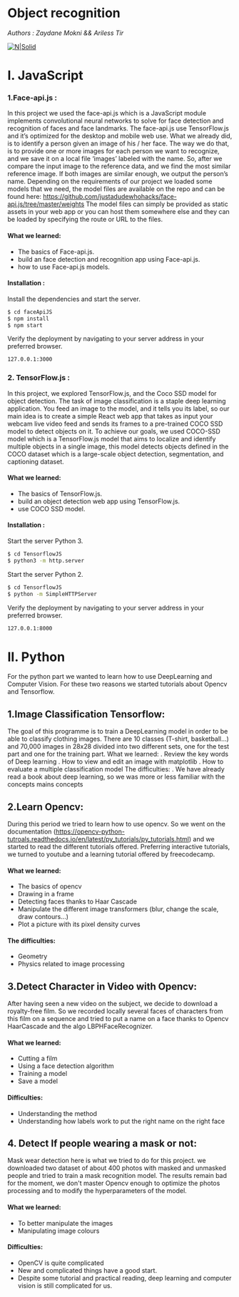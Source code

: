 # Object recognition
_Authors : Zaydane Mokni && Ariless Tir_

[![N|Solid](https://lamachinerie.org/wp-content/uploads/2019/06/github.jpg)](https://github.com/zaydane-mokni/Ac-LabM2) 
# I. JavaScript 
### 1.Face-api.js : 
In this project we used the face-api.js which is a JavaScript module implements convolutional neural networks to solve for face detection and recognition of faces and face landmarks. The face-api.js use TensorFlow.js and it’s optimized for the desktop and mobile web use.
What we already did, is to identify a person given an image of his / her face. The way we do that, is to provide one or more images for each person we want to recognize, and we save it on a local file ‘images’ labeled with the name. So, after we compare the input image to the reference data, and we find the most similar reference image. If both images are similar enough, we output the person’s name.
Depending on the requirements of our project we loaded some models that we need, the model files are available on the repo and can be found here: 
https://github.com/justadudewhohacks/face-api.js/tree/master/weights
The model files can simply be provided as static assets in your web app or you can host them somewhere else and they can be loaded by specifying the route or URL to the files.
#### What we learned:
- The basics of Face-api.js.
- build an face detection and recognition app using Face-api.js.
- how to use Face-api.js models.
#### Installation : 
Install the dependencies and start the server.
```sh
$ cd faceApiJS 
$ npm install
$ npm start
```
Verify the deployment by navigating to your server address in your preferred browser.
```sh
127.0.0.1:3000
```
### 2. TensorFlow.js :
In this project, we explored TensorFlow.js, and the Coco SSD model for object detection.
The task of image classification is a staple deep learning application. You feed an image to the model, and it tells you its label, so our main idea is to create a simple React web app that takes as input your webcam live video feed and sends its frames to a pre-trained COCO SSD model to detect objects on it. 
To achieve our goals, we used COCO-SSD model which is a TensorFlow.js model that aims to localize and identify multiple objects in a single image, this model detects objects defined in the COCO dataset which is a large-scale object detection, segmentation, and captioning dataset.
#### What we learned:
- The basics of TensorFlow.js.
- build an object detection web app using TensorFlow.js.
- use COCO SSD model.
#### Installation : 
Start the server Python 3.
```sh
$ cd TensorflowJS  
$ python3 -m http.server
```
Start the server Python 2.
```sh
$ cd TensorflowJS  
$ python -m SimpleHTTPServer
```
Verify the deployment by navigating to your server address in your preferred browser.
```sh
127.0.0.1:8000
```

# II. Python
 For the python part we wanted to learn how to use DeepLearning and Computer Vision.
 For these two reasons we started tutorials about Opencv and Tensorflow.
 ## 1.Image Classification Tensorflow:
 The goal of this programme is to train a DeepLearning model in order to be able to classify clothing images.
 There are 10 classes (T-shirt, basketball...) and 70,000 images in 28x28 divided into two different sets, one for the test part and one for the training part.
 What we learned:
 . Review the key words of Deep learning
 . How to view and edit an image with matplotlib
 . How to evaluate a multiple classification model
 The difficulties:
 . We have already read a book about deep learning, so we was more or less familiar with the concepts mains concepts
 ## 2.Learn Opencv:
 During this period we tried to learn how to use opencv.
 So we went on the documentation (https://opencv-python-tutroals.readthedocs.io/en/latest/py_tutorials/py_tutorials.html)
 and we started to read the different tutorials offered.
 Preferring interactive tutorials, we turned to youtube and a learning tutorial offered by freecodecamp.
 #### What we learned:
 - The basics of opencv
 - Drawing in a frame
 - Detecting faces thanks to Haar Cascade
 - Manipulate the different image transformers (blur, change the scale, draw contours...)
- Plot a picture with its pixel density curves
 #### The difficulties:
 - Geometry
 - Physics related to image processing
 ## 3.Detect Character in Video with Opencv:
 After having seen a new video on the subject, we decide to download a royalty-free film.
 So we recorded locally several faces of characters from this film on a sequence and tried to put a name on a face thanks to Opencv HaarCascade and the algo LBPHFaceRecognizer.
 #### What we learned:
 - Cutting a film
 - Using a face detection algorithm
 - Training a model
 - Save a model
 #### Difficulties:
 - Understanding the method
 - Understanding how labels work to put the right name on the right face
 ## 4. Detect If people wearing a mask or not:
 Mask wear detection here is what we tried to do for this project. we downloaded two dataset of about 400 photos with masked and unmasked people and tried to train a mask recognition model.
 The results remain bad for the moment, we don't master Opencv enough to optimize the photos processing and to modify the hyperparameters of the model.
 #### What we learned:
 - To better manipulate the images
 - Manipulating image colours
 #### Difficulties:
 - OpenCV is quite complicated
 - New and complicated things have a good start.
 - Despite some tutorial and practical reading, deep learning and computer vision is still complicated for us.
